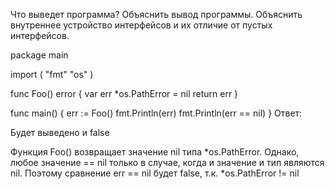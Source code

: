 Что выведет программа? Объяснить вывод программы. Объяснить внутреннее устройство интерфейсов и их отличие от пустых интерфейсов.

package main

import (
	"fmt"
	"os"
)

func Foo() error {
	var err *os.PathError = nil
	return err
}

func main() {
	err := Foo()
	fmt.Println(err)
	fmt.Println(err == nil)
}
Ответ:

Будет выведено <nil> и false

Функция Foo() возвращает значение nil типа *os.PathError. Однако, любое значение == nil только в случае,
когда и значение и тип являются nil. Поэтому сравнение err == nil будет false, т.к. *os.PathError != nil
